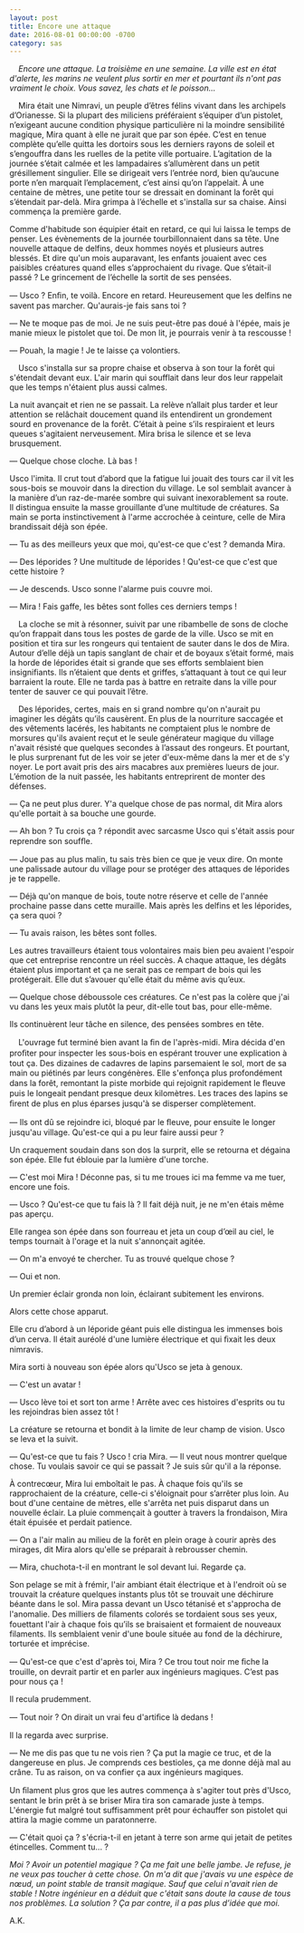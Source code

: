 ```yaml
---
layout: post
title: Encore une attaque
date: 2016-08-01 00:00:00 -0700
category: sas
---
```

&nbsp;&nbsp;&nbsp;&nbsp;*Encore une attaque. La troisième en une semaine. La ville est en état d'alerte, les marins ne veulent plus sortir en mer et pourtant ils n'ont pas vraiment le choix. Vous savez, les chats et le poisson...*

&nbsp;&nbsp;&nbsp;&nbsp;Mira était une Nimravi, un peuple d’êtres félins vivant dans les archipels d’Orianesse. Si la plupart des miliciens préféraient s’équiper d’un pistolet, n’exigeant aucune condition physique particulière ni la moindre sensibilité magique, Mira quant à elle ne jurait que par son épée. C’est en tenue complète qu’elle quitta les dortoirs sous les derniers rayons de soleil et s’engouffra dans les ruelles de la petite ville portuaire. L’agitation de la journée s’était calmée et les lampadaires s’allumèrent dans un petit grésillement singulier. Elle se dirigeait vers l’entrée nord, bien qu’aucune porte n’en marquait l’emplacement, c’est ainsi qu’on l’appelait. À une centaine de mètres, une petite tour se dressait en dominant la forêt qui s’étendait par-delà. Mira grimpa à l’échelle et s'installa sur sa chaise. Ainsi commença la première garde. 

Comme d'habitude son équipier était en retard, ce qui lui laissa le temps de penser. Les évènements de la journée tourbillonnaient dans sa tête. Une nouvelle attaque de delfins, deux hommes noyés et plusieurs autres blessés. Et dire qu'un mois auparavant, les enfants jouaient avec ces paisibles créatures quand elles s’approchaient du rivage. Que s’était-il passé ? Le grincement de l’échelle la sortit de ses pensées.

— Usco ? Enﬁn, te voilà. Encore en retard. Heureusement que les delfins ne savent pas marcher. Qu'aurais-je fais sans toi ?

— Ne te moque pas de moi. Je ne suis peut-être pas doué à l'épée, mais je manie mieux le pistolet que toi. De mon lit, je pourrais venir à ta rescousse !

— Pouah, la magie ! Je te laisse ça volontiers.<!--more-->


&nbsp;&nbsp;&nbsp;&nbsp;Usco s'installa sur sa propre chaise et observa à son tour la forêt qui s'étendait devant eux. L'air marin qui soufflait dans leur dos leur rappelait que les temps n'étaient plus aussi calmes. 

La nuit avançait et rien ne se passait. La relève n’allait plus tarder et leur attention se relâchait doucement quand ils entendirent un grondement sourd en provenance de la forêt. C’était à peine s’ils respiraient et leurs queues s'agitaient nerveusement. Mira brisa le silence et se leva brusquement.

— Quelque chose cloche. Là bas !

Usco l'imita. Il crut tout d’abord que la fatigue lui jouait des tours car il vit les sous-bois se mouvoir dans la direction du village. Le sol semblait avancer à la manière d’un raz-de-marée sombre qui suivant inexorablement sa route. Il distingua ensuite la masse grouillante d’une multitude de créatures. Sa main se porta instinctivement à l'arme accrochée à ceinture, celle de Mira brandissait déjà son épée. 

— Tu as des meilleurs yeux que moi, qu'est-ce que c'est ? demanda Mira.

— Des léporides ? Une multitude de léporides ! Qu'est-ce que c'est que cette histoire ? 

— Je descends. Usco sonne l'alarme puis couvre moi.

— Mira ! Fais gaffe, les bêtes sont folles ces derniers temps !


&nbsp;&nbsp;&nbsp;&nbsp;La cloche se mit à résonner, suivit par une ribambelle de sons de cloche qu’on frappait dans tous les postes de garde de la ville. Usco se mit en position et tira sur les rongeurs qui tentaient de sauter dans le dos de Mira. Autour d’elle déjà un tapis sanglant de chair et de boyaux s’était formé, mais la horde de léporides était si grande que ses efforts semblaient bien insignifiants. Ils n’étaient que dents et griffes, s’attaquant à tout ce qui leur barraient la route. Elle ne tarda pas à battre en retraite dans la ville pour tenter de sauver ce qui pouvait l’être.

&nbsp;&nbsp;&nbsp;&nbsp;Des léporides, certes, mais en si grand nombre qu'on n'aurait pu imaginer les dégâts qu’ils causèrent. En plus de la nourriture saccagée et des vêtements lacérés, les habitants ne comptaient plus le nombre de morsures qu'ils avaient reçut et le seule générateur magique du village n'avait résisté que quelques secondes à l’assaut des rongeurs. Et pourtant, le plus surprenant fut de les voir se jeter d'eux-même dans la mer et de s'y noyer. 
Le port avait pris des airs macabres aux premières lueurs de jour. L’émotion de la nuit passée, les habitants entreprirent de monter des défenses.

— Ça ne peut plus durer. Y'a quelque chose de pas normal, dit Mira alors qu'elle portait à sa bouche une gourde.

— Ah bon ? Tu crois ça ? répondit avec sarcasme Usco qui s'était assis pour reprendre son soufﬂe.

— Joue pas au plus malin, tu sais très bien ce que je veux dire. On monte une palissade autour du village pour se protéger des attaques de léporides je te rappelle.

— Déjà qu'on manque de bois, toute notre réserve et celle de l'année prochaine passe dans cette muraille. Mais après les delfins et les léporides, ça sera quoi ?

— Tu avais raison, les bêtes sont folles.

Les autres travailleurs étaient tous volontaires mais bien peu avaient l'espoir que cet entreprise rencontre un réel succès. A chaque attaque, les dégâts étaient plus important et ça ne serait pas ce rempart de bois qui les protégerait. Elle dut s’avouer qu'elle était du même avis qu’eux. 

— Quelque chose déboussole ces créatures. Ce n'est pas la colère que j'ai vu dans les yeux mais plutôt la peur, dit-elle tout bas, pour elle-même.

Ils continuèrent leur tâche en silence, des pensées sombres en tête.


&nbsp;&nbsp;&nbsp;&nbsp;L'ouvrage fut terminé bien avant la ﬁn de l'après-midi. Mira décida d'en proﬁter pour inspecter les sous-bois en espérant trouver une explication à tout ça. Des dizaines de cadavres de lapins parsemaient le sol, mort de sa main ou piétinés par leurs congénères. Elle s'enfonça plus profondément dans la forêt, remontant la piste morbide qui rejoignit rapidement le ﬂeuve puis le longeait pendant presque deux kilomètres. Les traces des lapins se ﬁrent de plus en plus éparses jusqu'à se disperser complètement.

— Ils ont dû se rejoindre ici, bloqué par le ﬂeuve, pour ensuite le longer jusqu'au village. Qu'est-ce qui a pu leur faire aussi peur ?

Un craquement soudain dans son dos la surprit, elle se retourna et dégaina son épée. Elle fut éblouie par la lumière d'une torche.

— C'est moi Mira ! Déconne pas, si tu me troues ici ma femme va me tuer, encore une fois.

— Usco ? Qu'est-ce que tu fais là ? Il fait déjà nuit, je ne m'en étais même pas aperçu.

Elle rangea son épée dans son fourreau et jeta un coup d’œil au ciel, le temps tournait à l'orage et la nuit s'annonçait agitée.

— On m'a envoyé te chercher. Tu as trouvé quelque chose ?

— Oui et non.

Un premier éclair gronda non loin, éclairant subitement les environs. 

Alors cette chose apparut. 

Elle cru d’abord à un léporide géant puis elle distingua les immenses bois d’un cerva. Il était auréolé d'une lumière électrique et qui ﬁxait les deux nimravis. 

Mira sorti à nouveau son épée alors qu'Usco se jeta à genoux.

— C'est un avatar !

— Usco lève toi et sort ton arme ! Arrête avec ces histoires d'esprits ou tu les rejoindras bien assez tôt !

La créature se retourna et bondit à la limite de leur champ de vision. Usco se leva et la suivit.

— Qu'est-ce que tu fais ? Usco ! cria Mira.
— Il veut nous montrer quelque chose. Tu voulais savoir ce qui se passait ? Je suis sûr qu'il a la réponse.

À contrecœur, Mira lui emboîtait le pas. À chaque fois qu'ils se rapprochaient de la créature, celle-ci s'éloignait pour s’arrêter plus loin. Au bout d'une centaine de mètres, elle s'arrêta net puis disparut dans un nouvelle éclair. La pluie commençait à goutter à travers la frondaison, Mira était épuisée et perdait patience.

— On a l'air malin au milieu de la forêt en plein orage à courir après des mirages, dit Mira alors qu'elle se préparait à rebrousser chemin.

— Mira, chuchota-t-il en montrant le sol devant lui. Regarde ça.

Son pelage se mit à frémir, l'air ambiant était électrique et à l'endroit où se trouvait la créature quelques instants plus tôt se trouvait une déchirure béante dans le sol. Mira passa devant un Usco tétanisé et s'approcha de l'anomalie. Des milliers de ﬁlaments colorés se tordaient sous ses yeux, fouettant l'air à chaque fois qu’ils se braisaient et formaient de nouveaux filaments. Ils semblaient venir d'une boule située au fond de la déchirure, torturée et imprécise.

— Qu'est-ce que c'est d'après toi, Mira ? Ce trou tout noir me ﬁche la trouille, on devrait partir et en parler aux ingénieurs magiques. C’est pas pour nous ça !

Il recula prudemment.

— Tout noir ? On dirait un vrai feu d'artiﬁce là dedans ! 

Il la regarda avec surprise.

— Ne me dis pas que tu ne vois rien ? Ça put la magie ce truc, et de la dangereuse en plus. Je comprends ces bestioles, ça me donne déjà mal au crâne. Tu as raison, on va confier ça aux ingénieurs magiques.

Un ﬁlament plus gros que les autres commença à s'agiter tout près d'Usco, sentant le brin prêt à se briser Mira tira son camarade juste à temps. L'énergie fut malgré tout suffisamment prêt pour échauffer son pistolet qui attira la magie comme un paratonnerre.

— C'était quoi ça ? s'écria-t-il en jetant à terre son arme qui jetait de petites étincelles. Comment tu... ?


*Moi ? Avoir un potentiel magique ? Ça me fait une belle jambe. Je refuse, je ne veux pas toucher à cette chose. On m'a dit que j'avais vu une espèce de nœud, un point stable de transit magique. Sauf que celui n'avait rien de stable ! Notre ingénieur en a déduit que c'était sans doute la cause de tous nos problèmes. La solution ? Ça par contre, il a pas plus d’idée que moi.*


A.K.